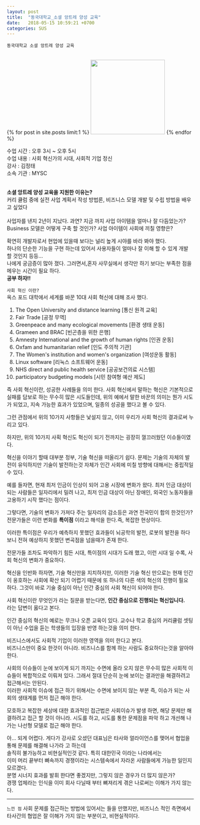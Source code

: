 ```yaml
---
layout: post
title:  "동국대학교_소셜 앙트레 양성 교육"
date:   2018-05-15 10:59:21 +0700
categories: SUS
---
```

`동국대학교 소셜 앙트레 양성 교육`

<br>
{% for post in site.posts limit:1 %}
<img src="https://paypulse.github.io/assets/images/social1.png" width="200" height="200"/>  
{% endfor %}

수업 시간 : 오후 3시 ~ 오후 5시 <br>
수업 내용 : 사회 혁신가의 시대, 사회적 기업 정신
<br>
강사 : 김정태 <br>
소속 기관 : MYSC

<br>
<b>소셜 앙트레 양성 교육을 지원한 이유는?</b><br>
커리 큘럼 중에 실전 사업 계획서 작성 방법론, 비즈니스 모델 개발 및 수립 방법을 배우고 싶었다 <br>
<br>
사업자를 낸지 2년이 지났다. 과연? 지금 까지 사업 아이템을 얼마나 잘 다듬었는가?
Business 모델은 어떻게 구축 할 것인가? 사업 아이템이 사회에 끼칠 영향은? <br>

확연히 개발자로서 현업에 있을때 보다는 널리 높게 시야를 바라 봐야 했다. <br>
하나의 단순한 기능을 구현 하는데 있어서 사용자들이 얼마나 잘 이해 할 수 있게 개발 할 것인지 등등... <br>
나에게 궁금증이 많아 졌다. 그러면서,혼자 사무실에서 생각만 하기 보다는 부족한 점을 메우는 시간이 필요 하다.
<br>
<b>공부 하자!!</b>

`사회 혁신 이란?`<br>
옥스 포드 대학에서 세계를 바꾼 10대 사회 혁신에 대해 조사 했다.<br>
1. The Open University and distance learning [통신 원격 교육] <br>
2. Fair Trade [공정 무역] <br>
3. Greenpeace and many ecological movements [환경 생태 운동] <br>
4. Grameen and BRAC [빈곤층을 위한 은행] <br>
5. Amnesty International and the growth of human rights [인권 운동] <br>
6. Oxfam and humanitarian relief [인도 주의적 기관] <br>
7. The Women's institution and women's organization [여성운동 활동] <br>
8. Linux software [리눅스 소프트웨어 운동]<br>
9. NHS direct and public health service [공공보건의료 시스템] <br>
10. participatory budgeting models [시민 참여형 예산 제도] <br>

즉 사회 혁신이란, 성공한 사례들을 의미 한다. 사회 혁신에서 말하는 혁신은 기본적으로 실패를 담보로 하는
무수히 많은 시도들인데, 위의 예에서 말한 바꾼의 의미는 뭔가 시도가 되었고, 지속 가능한 효과가 있었으며,
일종의 성공을 했다고 볼 수 있다. <br>

그런 관점에서 위의 10가지 사항들은 낯설지 않고, 이미 우리가 사회 혁신의 결과로써 누리고 있다.
<br>

하지만, 위의 10가지 사획 혁신도 혁신이 되기 전까지는 굉장히 껄끄러웠던 이슈들이였다.
<br>

혁신을 이야기 할때 대부분 정부, 기술 혁신을 떠올리기 쉽다. 문제는 기술의 자체의 발전이 유익하지만
기술이 발전하는것 자체가 인간 사회에 미칠 방향에 대해서는 중립적일 수 있다. <br>

예를 들자면, 현재 최저 인금이 인상이 되어 고용 시장에 변화가 왔다. 최저 인금 대상이 되는 사람들은 일자리에서 밀려 나고, 최저 인금 대상이 아닌 장애인, 외국인 노동자들을 고용하기 시작 했다는 점이다. <br>

그렇다면, 기술의 변화가 가져다 주는 일자리의 감소등은 과연 전국민이 합의 한것인가?<br>
전문가들은 이런 변화를 <b>특이점</b> 이라고 해석을 한다.즉, 복잡한 현상이다. <br>

이러한 특이점은 우리가 예측하지 못했던 효과들이 뇌공학의 발전, 로봇의 발전을 하다 보니
전혀 예상하지 못했던 변곡점을 넘을때가 존재 한다. <br>

전문가들 조차도 파악하기 힘든 시대, 특이점의 시대가 도래 했고, 이런 시대 일 수록, 사회 혁신의 변화가
중요하다. <br>

혁신을 인반화 하자면, 기술 혁신만을 지치하지만, 이러한 기술 혁신 만으로는 현재 인간이 옹호하는 사회에 확산
되기 어렵기 때문에 또 하나의 다른 색의 혁신의 진행이 필요 하다. 그것이 바로 기술 중심이 아닌 인간 중심의 사회 혁신이 되어야 한다.

사회 혁신이란 무엇인가 라는 질문을 받는다면, <b>인간 중심으로 진행되는 혁신입니다.</b>
<br>라는 답변이 옳다고 본다. <br>

인간 중심의 혁신의 예로는 무크나 오픈 교육이 있다. 교수나 학교 중심의 커리큘럼 셋팅이 아닌
수업을 듣는 학생들의 입장을 반영 하는것을 의미 한다. <br>

비즈니스에서도 사회적 기업이 이러한 영역을 의미 한다고 본다. <br>
비즈니스만이 중요 한것이 아니라. 비즈니스를 함께 하는 사람도 중요하다는것을 알아야 한다.<br>

사회의 이슈들이 눈에 보이게 되기 까지는 수면에 올라 오지 않은 무수히 많은 사회적 이슈들이 복합적으로 이뤄져 있다. 그래서 절대 단순히 눈에 보이는 결과만을 해결하려고 접근해서는 안된다. <br>
이러한 사회적 이슈에 접근 하기 위해서는 수면에 보이지 않는 부분 즉, 이슈가 되는 사회의 생태계를 먼저 접근 해야 한다.  <br>

모호하고 복잡한 세상에 대한 효과적인 접근법은 사회이슈가 발생 하면, 해당 문제만 해결하려고 접근 할 것이 아니라.
시도를 하고, 시도를 통한 문제점을 파악 하고 개선해 나가는 나선형 모델로 접근 해야 한다.<br>

아... 되게 어렵다.
게다가 강사로 오셨던 대표님은 타사와 얼라이언스를 맺어서 협업을 통해 문제를 해결해 나가라 고 하는데 <br>
솔직히 불가능하고 비현실적인것 같다. 특히 대한민국 이라는 나라에서는 <br>
이미 머리 끝부터 뼈속까지 경쟁이라는 시스템속에서 자라온 사람들에게 가능한 일인지 모르겠다.<br>
분명 시너지 효과를 발휘 한다면 좋겠지만, 그렇지 않은 경우가 더 많지 않은가?<br>
경쟁 업체라는 인식을 이미 회사 다닐때 부터 뼈져리게 겪은 나로써는 이해가 가지 않는다.<br>

---
`느낀 점`
사회 문제를 접근하는 방법에 있어서는 들을 만했지만, 비즈니스 적인 측면에서 타사간의 협업은
잘 이해가 가지 않는 부분이고, 비현실적이다.
